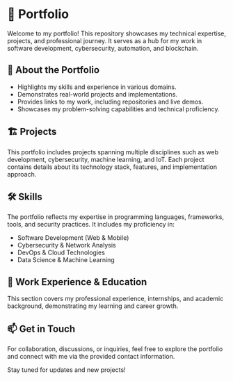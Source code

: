# 🚀 Portfolio

Welcome to my portfolio! This repository showcases my technical expertise, projects, and professional journey. It serves as a hub for my work in software development, cybersecurity, automation, and blockchain.

## 📌 About the Portfolio
- Highlights my skills and experience in various domains.
- Demonstrates real-world projects and implementations.
- Provides links to my work, including repositories and live demos.
- Showcases my problem-solving capabilities and technical proficiency.

## 🏗️ Projects
This portfolio includes projects spanning multiple disciplines such as web development, cybersecurity, machine learning, and IoT. Each project contains details about its technology stack, features, and implementation approach.

## 🛠️ Skills
The portfolio reflects my expertise in programming languages, frameworks, tools, and security practices. It includes my proficiency in:
- Software Development (Web & Mobile)
- Cybersecurity & Network Analysis
- DevOps & Cloud Technologies
- Data Science & Machine Learning

## 📅 Work Experience & Education
This section covers my professional experience, internships, and academic background, demonstrating my learning and career growth.

## 📫 Get in Touch
For collaboration, discussions, or inquiries, feel free to explore the portfolio and connect with me via the provided contact information.

Stay tuned for updates and new projects!
